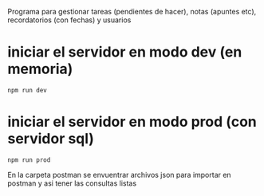 Programa para gestionar tareas (pendientes de hacer), notas (apuntes etc), recordatorios (con fechas) y usuarios

# iniciar el servidor en modo dev (en memoria)

```
npm run dev
```

# iniciar el servidor en modo prod (con servidor sql)

```
npm run prod
```

En la carpeta postman se envuentrar archivos json para importar en postman y asi tener las consultas listas
